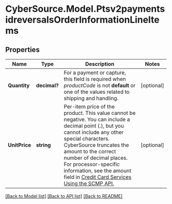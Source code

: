 # CyberSource.Model.Ptsv2paymentsidreversalsOrderInformationLineItems
## Properties

Name | Type | Description | Notes
------------ | ------------- | ------------- | -------------
**Quantity** | **decimal?** | For a payment or capture, this field is required when _productCode_ is not **default** or one of the values related to shipping and handling.  | [optional] 
**UnitPrice** | **string** | Per-item price of the product. This value cannot be negative. You can include a decimal point (.), but you cannot include any other special characters. CyberSource truncates the amount to the correct number of decimal places.  For processor-specific information, see the amount field in [Credit Card Services Using the SCMP API.](http://apps.cybersource.com/library/documentation/dev_guides/CC_Svcs_SCMP_API/html)  | [optional] 

[[Back to Model list]](../README.md#documentation-for-models) [[Back to API list]](../README.md#documentation-for-api-endpoints) [[Back to README]](../README.md)

